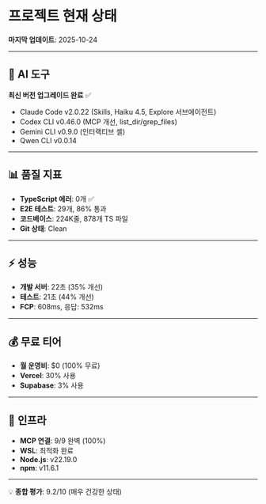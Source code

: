 # 프로젝트 현재 상태

**마지막 업데이트**: 2025-10-24

---

## 🤖 AI 도구

**최신 버전 업그레이드 완료** ✅

- Claude Code v2.0.22 (Skills, Haiku 4.5, Explore 서브에이전트)
- Codex CLI v0.46.0 (MCP 개선, list_dir/grep_files)
- Gemini CLI v0.9.0 (인터랙티브 셸)
- Qwen CLI v0.0.14

---

## 📊 품질 지표

- **TypeScript 에러**: 0개 ✅
- **E2E 테스트**: 29개, 86% 통과
- **코드베이스**: 224K줄, 878개 TS 파일
- **Git 상태**: Clean

---

## ⚡ 성능

- **개발 서버**: 22초 (35% 개선)
- **테스트**: 21초 (44% 개선)
- **FCP**: 608ms, 응답: 532ms

---

## 💰 무료 티어

- **월 운영비**: $0 (100% 무료)
- **Vercel**: 30% 사용
- **Supabase**: 3% 사용

---

## 🔌 인프라

- **MCP 연결**: 9/9 완벽 (100%)
- **WSL**: 최적화 완료
- **Node.js**: v22.19.0
- **npm**: v11.6.1

---

💡 **종합 평가**: 9.2/10 (매우 건강한 상태)

